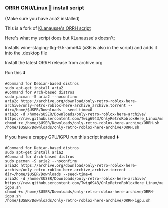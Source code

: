 ### ORRH GNU/Linux 🐧 install script 

(Make sure you have aria2 installed)

This is a fork of [KLanausse's ORRH script](https://gist.github.com/KLanausse/b0ba7e212f4cea6d725eac6be5c2d880)

Here's what my script does but KLanausse's doesn't;

Installs wine-staging-tkg-9.5-amd64 (x86 is also in the script) and adds it into the .desktop file

Install the latest ORRH release from archive.org

Run this ⬇️
```
#Command for Debian-based distros
sudo apt-get install aria2
#Command for Arch-based distros
sudo pacman -S aria2 --noconfirm
aria2c https://archive.org/download/only-retro-roblox-here-archive/only-retro-roblox-here-archive_archive.torrent --dir=/home/$USER/Downloads --seed-time=0
aria2c -d /home/$USER/Downloads/only-retro-roblox-here-archive/ https://raw.githubusercontent.com/Twig6943/OnlyRetroRobloxHere_Linux/main/ORRH.sh
chmod +x /home/$USER/Downloads/only-retro-roblox-here-archive/ORRH.sh
/home/$USER/Downloads/only-retro-roblox-here-archive/ORRH.sh
```

If you have a crappy GPU/iGPU run this script instead ⬇️
```
#Command for Debian-based distros
sudo apt-get install aria2
#Command for Arch-based distros
sudo pacman -S aria2 --noconfirm
aria2c https://archive.org/download/only-retro-roblox-here-archive/only-retro-roblox-here-archive_archive.torrent --dir=/home/$USER/Downloads --seed-time=0
aria2c -d /home/$USER/Downloads/only-retro-roblox-here-archive/ https://raw.githubusercontent.com/Twig6943/OnlyRetroRobloxHere_Linux/main/ORRH-igpu.sh
chmod +x /home/$USER/Downloads/only-retro-roblox-here-archive/ORRH-igpu.sh
/home/$USER/Downloads/only-retro-roblox-here-archive/ORRH-igpu.sh
```
